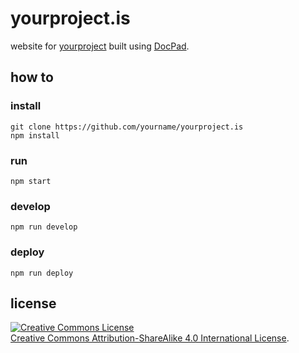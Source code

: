 # yourproject.is

website for [yourproject](http://yourproject.is) built using [DocPad](http://docpad.org).

## how to

### install

```
git clone https://github.com/yourname/yourproject.is
npm install
```

### run

`npm start`

### develop

`npm run develop`

### deploy

`npm run deploy`

## license

<a rel="license" href="http://creativecommons.org/licenses/by-sa/4.0/deed.en_US"><img alt="Creative Commons License" style="border-width:0" src="http://i.creativecommons.org/l/by-sa/4.0/88x31.png" /></a><br /><a rel="license" href="http://creativecommons.org/licenses/by-sa/4.0/deed.en_US">Creative Commons Attribution-ShareAlike 4.0 International License</a>.
